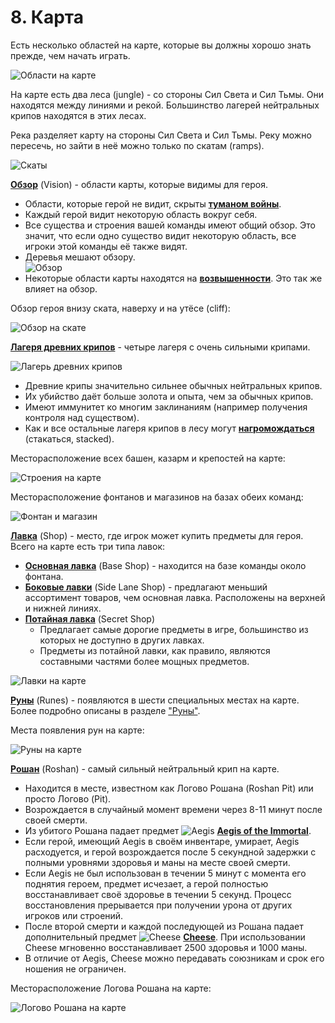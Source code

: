 # 8. Карта

Есть несколько областей на карте, которые вы должны хорошо знать прежде, чем начать играть.

![Области на карте](images/8.1_map_locations.png)

На карте есть два леса (jungle) - со стороны Сил Света и Сил Тьмы. Они находятся между линиями и рекой. Большинство лагерей нейтральных крипов находятся в этих лесах.

Река разделяет карту на стороны Сил Света и Сил Тьмы. Реку можно пересечь, но зайти в неё можно только по скатам (ramps).

![Скаты](images/8.2_ramps.png)

[**Обзор**](https://dota2-ru.gamepedia.com/%D0%9E%D0%B1%D0%B7%D0%BE%D1%80) (Vision) - области карты, которые видимы для героя.
* Области, которые герой не видит, скрыты [**туманом войны**](https://dota2-ru.gamepedia.com/%D0%9E%D0%B1%D0%B7%D0%BE%D1%80#.D0.A2.D1.83.D0.BC.D0.B0.D0.BD_.D0.B2.D0.BE.D0.B9.D0.BD.D1.8B).
* Каждый герой видит некоторую область вокруг себя.
* Все существа и строения вашей команды имеют общий обзор. Это значит, что если одно существо видит некоторую область, все игроки этой команды её также видят.
* Деревья мешают обзору.<br/>
![Обзор](images/3.5_tree_vision.gif)
* Некоторые области карты находятся на [**возвышенности**](https://dota2-ru.gamepedia.com/%D0%9E%D0%B1%D0%B7%D0%BE%D1%80#.D0.92.D0.BE.D0.B7.D0.B2.D1.8B.D1.88.D0.B5.D0.BD.D0.BD.D0.BE.D1.81.D1.82.D1.8C). Это так же влияет на обзор.

Обзор героя внизу ската, наверху и на утёсе (cliff):

![Обзор на скате](images/8.3_ramp_vision.gif)

[**Лагеря древних крипов**](https://dota2-ru.gamepedia.com/%D0%9D%D0%B5%D0%B9%D1%82%D1%80%D0%B0%D0%BB%D1%8C%D0%BD%D1%8B%D0%B5_%D0%BA%D1%80%D0%B8%D0%BF%D1%8B#.D0.94.D1.80.D0.B5.D0.B2.D0.BD.D0.B8.D0.B5_.D0.BB.D0.B0.D0.B3.D0.B5.D1.80.D1.8F) - четыре лагеря с очень сильными крипами.

![Лагерь древних крипов](images/8.4_ancient_camps.png)

* Древние крипы значительно сильнее обычных нейтральных крипов.
* Их убийство даёт больше золота и опыта, чем за обычных крипов.
* Имеют иммунитет ко  многим заклинаниям (например получения контроля над существом).
* Как и все остальные лагеря крипов в лесу могут [**нагромождаться**](https://dota2-ru.gamepedia.com/Creep_Stacking) (стакаться, stacked).

Месторасположение всех башен, казарм и крепостей на карте:

![Строения на карте](images/8.5_buildings_map.png)

Месторасположение фонтанов и магазинов на базах обеих команд:

![Фонтан и магазин](images/8.6_fountain_and_shop.png)

[**Лавка**](https://dota2-ru.gamepedia.com/%D0%9F%D1%80%D0%B5%D0%B4%D0%BC%D0%B5%D1%82%D1%8B#.D0.9B.D0.B0.D0.B2.D0.BA.D0.B8) (Shop) - место, где игрок может купить предметы для героя. Всего на карте есть три типа лавок:
* [**Основная лавка**](https://dota2-ru.gamepedia.com/%D0%9E%D1%81%D0%BD%D0%BE%D0%B2%D0%BD%D0%B0%D1%8F_%D0%BB%D0%B0%D0%B2%D0%BA%D0%B0) (Base Shop) - находится на базе команды около фонтана.
* [**Боковые лавки**](https://dota2-ru.gamepedia.com/%D0%91%D0%BE%D0%BA%D0%BE%D0%B2%D1%8B%D0%B5_%D0%BB%D0%B0%D0%B2%D0%BA%D0%B8) (Side Lane Shop) - предлагают меньший ассортимент товаров, чем основная лавка. Расположены на верхней и нижней линиях.
* [**Потайная лавка**](https://dota2-ru.gamepedia.com/%D0%9F%D0%BE%D1%82%D0%B0%D0%B9%D0%BD%D0%B0%D1%8F_%D0%BB%D0%B0%D0%B2%D0%BA%D0%B0) (Secret Shop)
    * Предлагает самые дорогие предметы в игре, большинство из которых не доступно в других лавках.
    * Предметы из потайной лавки, как правило, являются составными частями более мощных предметов.

![Лавки на карте](images/8.7_shops.png)

[**Руны**](https://dota2-ru.gamepedia.com/%D0%A0%D1%83%D0%BD%D1%8B) (Runes) - появляются в шести специальных местах на карте. Более подробно описаны в разделе ["Руны"]().

Места появления рун на карте:

![Руны на карте](images/8.8_runes.png)

[**Рошан**](https://dota2-ru.gamepedia.com/%D0%A0%D0%BE%D1%88%D0%B0%D0%BD) (Roshan) - самый сильный нейтральный крип на карте.
* Находится в месте, известном как Логово Рошана (Roshan Pit) или просто Логово (Pit).
* Возрождается в случайный момент времени через 8-11 минут после своей смерти.
* Из убитого Рошана падает предмет ![Aegis](images/8.10_aegis.png) [**Aegis of the Immortal**](https://dota2-ru.gamepedia.com/Aegis_of_the_Immortal).
* Если герой, имеющий Aegis в своём инвентаре, умирает, Aegis расходуется, и герой возрождается после 5 секундной задержки с полными уровнями здоровья и маны на месте своей смерти.
* Если Aegis не был использован в течении 5 минут с момента его поднятия героем, предмет исчезает, а герой полностью восстанавливает своё здоровье в течении 5 секунд. Процесс восстановления прерывается при получении урона от других игроков или строений.
* После второй смерти и каждой последующей из Рошана падает дополнительный предмет ![Cheese](images/8.11_cheese.png) [**Cheese**](https://dota2-ru.gamepedia.com/Cheese). При использовании Cheese мгновенно восстанавливает 2500 здоровья и 1000 маны.
* В отличие от Aegis, Cheese можно передавать союзникам и срок его ношения не ограничен.

Месторасположение Логова Рошана на карте:

![Логово Рошана на карте](images/8.9_roshan.jpg)
